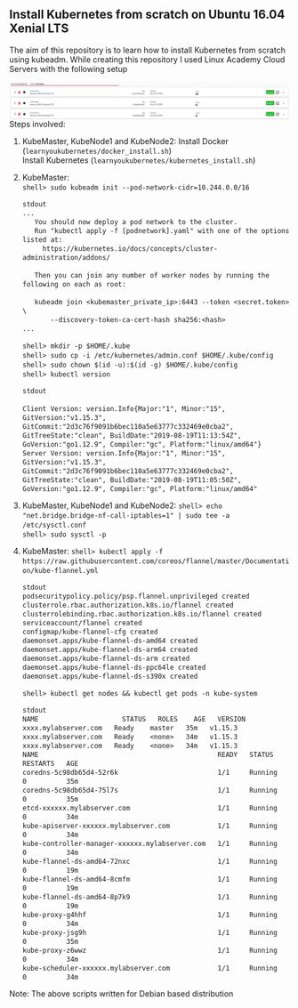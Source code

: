 ## Install Kubernetes from scratch on Ubuntu 16.04 Xenial LTS

The aim of this repository is to learn how to install Kubernetes from scratch using kubeadm.
While creating this repository I used Linux Academy Cloud Servers with the following setup

<img src="LinuxAcademyCloudServerScreenshot.jpg"
     alt="LinuxAcademyCloudServerScreenshot"
     style="float: left; margin-right: 10px;" />

Steps involved:

1. KubeMaster, KubeNode1 and KubeNode2:
    Install Docker (```learnyoukubernetes/docker_install.sh```)  
    Install Kubernetes (```learnyoukubernetes/kubernetes_install.sh```)
    
2. KubeMaster:  
    ```shell> sudo kubeadm init --pod-network-cidr=10.244.0.0/16```       
    ```
    stdout
    ...
       You should now deploy a pod network to the cluster.
       Run "kubectl apply -f [podnetwork].yaml" with one of the options listed at:
         https://kubernetes.io/docs/concepts/cluster-administration/addons/
       
       Then you can join any number of worker nodes by running the following on each as root:
       
       kubeadm join <kubemaster_private_ip>:6443 --token <secret.token> \
           --discovery-token-ca-cert-hash sha256:<hash>
   ...
   ```  
    ```shell> mkdir -p $HOME/.kube```  
    ```shell> sudo cp -i /etc/kubernetes/admin.conf $HOME/.kube/config```    
    ```shell> sudo chown $(id -u):$(id -g) $HOME/.kube/config```   
    ```shell> kubectl version``` 
    ```
    stdout
    
    Client Version: version.Info{Major:"1", Minor:"15", GitVersion:"v1.15.3", GitCommit:"2d3c76f9091b6bec110a5e63777c332469e0cba2", GitTreeState:"clean", BuildDate:"2019-08-19T11:13:54Z", GoVersion:"go1.12.9", Compiler:"gc", Platform:"linux/amd64"}
    Server Version: version.Info{Major:"1", Minor:"15", GitVersion:"v1.15.3", GitCommit:"2d3c76f9091b6bec110a5e63777c332469e0cba2", GitTreeState:"clean", BuildDate:"2019-08-19T11:05:50Z", GoVersion:"go1.12.9", Compiler:"gc", Platform:"linux/amd64"
    ```  

3. KubeMaster, KubeNode1 and KubeNode2:
    ```shell> echo "net.bridge.bridge-nf-call-iptables=1" | sudo tee -a /etc/sysctl.conf```  
    ```shell> sudo sysctl -p```  

4. KubeMaster:
    ```shell> kubectl apply -f https://raw.githubusercontent.com/coreos/flannel/master/Documentation/kube-flannel.yml```  
    ```
    stdout
    podsecuritypolicy.policy/psp.flannel.unprivileged created
    clusterrole.rbac.authorization.k8s.io/flannel created
    clusterrolebinding.rbac.authorization.k8s.io/flannel created
    serviceaccount/flannel created
    configmap/kube-flannel-cfg created
    daemonset.apps/kube-flannel-ds-amd64 created
    daemonset.apps/kube-flannel-ds-arm64 created
    daemonset.apps/kube-flannel-ds-arm created
    daemonset.apps/kube-flannel-ds-ppc64le created
    daemonset.apps/kube-flannel-ds-s390x created
    ```  
   ```shell> kubectl get nodes && kubectl get pods -n kube-system```  
   ```
   stdout
   NAME                     STATUS   ROLES    AGE   VERSION
   xxxx.mylabserver.com   Ready    master   35m   v1.15.3
   xxxx.mylabserver.com   Ready    <none>   34m   v1.15.3
   xxxx.mylabserver.com   Ready    <none>   34m   v1.15.3
   NAME                                             READY   STATUS    RESTARTS   AGE
   coredns-5c98db65d4-52r6k                         1/1     Running   0          35m
   coredns-5c98db65d4-75l7s                         1/1     Running   0          35m
   etcd-xxxxxx.mylabserver.com                      1/1     Running   0          34m
   kube-apiserver-xxxxxx.mylabserver.com            1/1     Running   0          34m
   kube-controller-manager-xxxxxx.mylabserver.com   1/1     Running   0          34m
   kube-flannel-ds-amd64-72nxc                      1/1     Running   0          19m
   kube-flannel-ds-amd64-8cmfm                      1/1     Running   0          19m
   kube-flannel-ds-amd64-8p7k9                      1/1     Running   0          19m
   kube-proxy-g4hhf                                 1/1     Running   0          34m
   kube-proxy-jsg9h                                 1/1     Running   0          35m
   kube-proxy-z6wwz                                 1/1     Running   0          34m
   kube-scheduler-xxxxxx.mylabserver.com            1/1     Running   0          34m
   ```
Note: The above scripts written for Debian based distribution
 